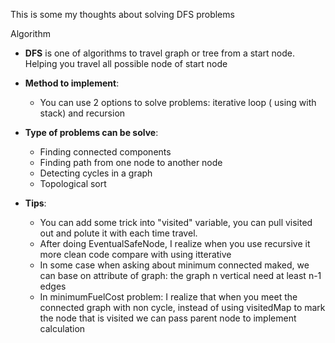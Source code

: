 This is some my thoughts about solving DFS problems

</h1>Algorithm</h1>

- **DFS** is one of algorithms to travel graph or tree from a start node. Helping you travel all possible node of start node
- **Method to implement**:

    - You can use 2 options to solve problems: iterative loop ( using with stack) and recursion

- **Type of problems can be solve**:

    - Finding connected components
    - Finding path from one node to another node 
    - Detecting cycles in a graph
    - Topological sort

- **Tips**:

    - You can add some trick into "visited" variable, you can pull visited out and polute it with each time travel.
    - After doing EventualSafeNode, I realize when you use recursive it more clean code compare with using itterative
    - In some case when asking about minimum connected maked, we can base on attribute of graph: the graph n vertical need at least n-1 edges
    - In minimumFuelCost problem: I realize that when you meet the connected graph with non cycle, instead of using visitedMap to mark the node that is visited we can pass parent node to implement calculation